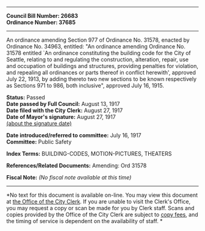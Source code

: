 * * * * *  
  
**Council Bill Number: [](#h0)[](#h2)26683**   
**Ordinance Number: 37685**  
  
* * * * *  
  
An ordinance amending Section 977 of Ordinance No. 31578, enacted by Ordinance No. 34963, entitled: "An ordinance amending Ordinance No. 31578 entitled \`An ordinance constituting the building code for the City of Seattle, relating to and regulating the construction, alteration, repair, use and occupation of buildings and structures, providing penalties for violation, and repealing all ordinances or parts thereof in conflict herewith', approved July 22, 1913, by adding thereto two new sections to be known respectively as Sections 971 to 986, both inclusive", approved July 16, 1915.  
  
**Status:** Passed   
**Date passed by Full Council:** August 13, 1917   
**Date filed with the City Clerk:** August 27, 1917   
**Date of Mayor's signature:** August 27, 1917   
[(about the signature date)](/~public/approvaldate.htm)   
  
  
**Date introduced/referred to committee:** July 16, 1917   
**Committee:** Public Safety   
  
**Index Terms:** BUILDING-CODES, MOTION-PICTURES, THEATERS  
  
**References/Related Documents:** Amending: Ord 31578  
  
**Fiscal Note:** *(No fiscal note available at this time)*  
  
* * * * *  
  
*No text for this document is available on-line. You may view this document at [the Office of the City Clerk](http://www.seattle.gov/leg/clerk/contactUs.htm). If you are unable to visit the Clerk's Office, you may request a copy or scan be made for you by Clerk staff. Scans and copies provided by the Office of the City Clerk are subject to [copy fees](http://clerk.seattle.gov/~public/clerkfees.htm), and the timing of service is dependent on the availability of staff. *  
  
  
